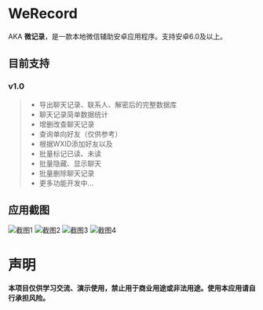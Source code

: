# WeRecord
AKA **微记录**，是一款本地微信辅助安卓应用程序。支持安卓6.0及以上。
## 目前支持
### v1.0
>+ 导出聊天记录、联系人、解密后的完整数据库
>+ 聊天记录简单数据统计
>+ 增删改查聊天记录
>+ 查询单向好友（仅供参考）
>+ 根据WXID添加好友以及
>+ 批量标记已读、未读
>+ 批量隐藏、显示聊天
>+ 批量删除聊天记录
>+ 更多功能开发中...
## 应用截图
![截图1](https://github.com/xjunz/WeRecord/blob/data-binding/app/art/screenshots/Screenshot_20210222-055259.png)
![截图2](https://github.com/xjunz/WeRecord/blob/data-binding/app/art/screenshots/Screenshot_20210222-055535.png)
![截图3](https://github.com/xjunz/WeRecord/blob/data-binding/app/art/screenshots/Screenshot_20210222-055659.png)
![截图4](https://github.com/xjunz/WeRecord/blob/data-binding/app/art/screenshots/Screenshot_20210222-055709.png)
# 声明
**本项目仅供学习交流、演示使用，禁止用于商业用途或非法用途。使用本应用请自行承担风险。**
